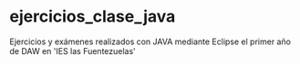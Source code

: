# ejercicios_clase_java
Ejercicios y exámenes realizados con JAVA mediante Eclipse el primer año de DAW en 'IES las Fuentezuelas'
